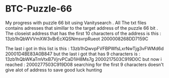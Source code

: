 # BTC-Puzzle-66
My progress with puzzle 66 bit using Vanitysearch .
All The txt files contains adresses that simillar to the target address of the puzzle 66 bit .
The closeist address that has the first 10 characters of the address is this :
13zb1hQbWVVmXW3vBrEcXQSNmsvrpRueot  2000008268DD7159C

The last i got in this list is this : 13zb1hQwvpFVFBPWfsLxrNwTjg3vFWMd6d  20001D4BE83A0B847 
but the last i got that has 9 characters is : 
13zb1hQbWKaTmVtxB7VjrvPCaD1iH8Ms7g   2000217503C919D0C
but now i reached :  2000277503C919D08
searching for the first 9 characters doesn't give alot of address to save 
good luck hunting
